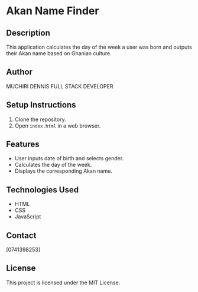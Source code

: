 # Akan Name Finder

## Description

This application calculates the day of the week a user was born and outputs their Akan name based on Ghanian culture.

## Author

MUCHIRI DENNIS FULL STACK DEVELOPER

## Setup Instructions

1. Clone the repository.
2. Open `index.html` in a web browser.

## Features

- User inputs date of birth and selects gender.
- Calculates the day of the week.
- Displays the corresponding Akan name.

## Technologies Used

- HTML
- CSS
- JavaScript

## Contact

[0741398253]

## License

This project is licensed under the MIT License.
